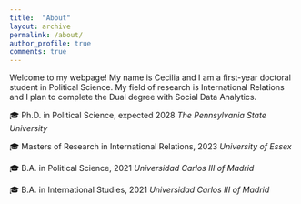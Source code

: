 ```yaml
---
title:  "About"
layout: archive
permalink: /about/
author_profile: true
comments: true
---
```


Welcome to my webpage! My name is Cecilia and I am a first-year doctoral student in Political Science. My field of research is International Relations and I plan to complete the Dual degree with Social Data Analytics. 

 🎓 Ph.D. in Political Science, expected 2028 
 *The Pennsylvania State University* 
 
 🎓 Masters of Research in International Relations, 2023
*University of Essex*
 
 🎓 B.A. in Political Science, 2021
 *Universidad Carlos III of Madrid* 
 
🎓 B.A. in International Studies, 2021
*Universidad Carlos III of Madrid*
